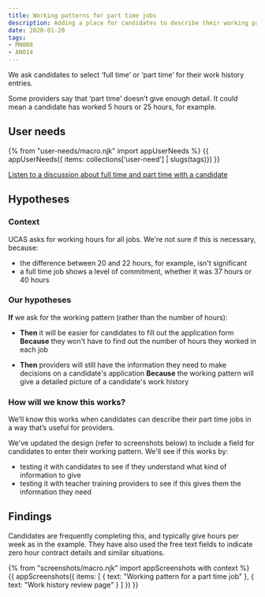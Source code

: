 ```yaml
---
title: Working patterns for part time jobs
description: Adding a place for candidates to describe their working pattern.
date: 2020-01-20
tags:
- MN008
- AN014
---
```


We ask candidates to select ‘full time’ or ‘part time’ for their work history entries.

Some providers say that ‘part time’ doesn’t give enough detail. It could mean a candidate has worked 5 hours or 25 hours, for example.

## User needs

{% from "user-needs/macro.njk" import appUserNeeds %}
{{ appUserNeeds({ items: collections['user-need'] | slugs(tags)}) }}

[Listen to a discussion about full time and part time with a candidate](https://lookback.io/watch/cxYdKBYN9TK7cmxHF?t=23m15.35s)

## Hypotheses

### Context

UCAS asks for working hours for all jobs. We're not sure if this is necessary, because:

* the difference between 20 and 22 hours, for example, isn't significant
* a full time job shows a level of commitment, whether it was 37 hours or 40 hours

### Our hypotheses

**If** we ask for the working pattern (rather than the number of hours):

* **Then** it will be easier for candidates to fill out the application form
**Because** they won't have to find out the number of hours they worked in each job

* **Then** providers will still have the information they need to make decisions on a candidate's application
**Because** the working pattern will give a detailed picture of a candidate's work history

### How will we know this works?

We’ll know this works when candidates can describe their part time jobs in a way that’s useful for providers.

We've updated the design (refer to screenshots below) to include a field for candidates to enter their working pattern. We'll see if this works by:

* testing it with candidates to see if they understand what kind of information to give
* testing it with teacher training providers to see if this gives them the information they need

## Findings

Candidates are frequently completing this, and typically give hours per week as in the example. They have also used the free text fields to indicate zero hour contract details and similar situations.

{% from "screenshots/macro.njk" import appScreenshots with context %}
{{ appScreenshots({
  items: [
    { text: "Working pattern for a part time job" },
    { text: "Work history review page" }
  ]
}) }}
